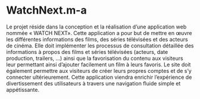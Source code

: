 # WatchNext.m-a
Le projet réside dans la conception et la réalisation d’une application web nommée « WATCH NEXT». Cette application a pour but de mettre en œuvre les différentes informations des films, des séries télévisées et des acteurs de cinéma. Elle doit implémenter les processus de consultation détaillée des informations à propos des films et séries télévisées (acteurs, date production, trailers, …) ainsi que la favorisation du contenu aux visiteurs leur permettant ainsi d’ajouter facilement un film à leurs favoris. Le site doit également permettre aux visiteurs de créer leurs propres comptes et de s’y connecter ultérieurement. Cette application viendra enrichir l’expérience de divertissement des utilisateurs à travers une navigation fluide simple et appétissante.
